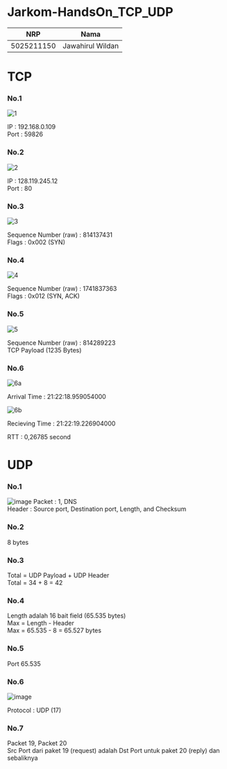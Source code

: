 # Jarkom-HandsOn_TCP_UDP

| NRP  | Nama |
| ------------- | ------------- |
| 5025211150  | Jawahirul Wildan  |

# TCP
### No.1
![1](https://github.com/jawahirulwildan/Jarkom-HandsOn_TCP_UDP/assets/114124562/89fee44a-cd31-491e-a9d4-5968f9fd169d)

IP : 192.168.0.109<br>
Port : 59826

### No.2
![2](https://github.com/jawahirulwildan/Jarkom-HandsOn_TCP_UDP/assets/114124562/55fc38c2-53eb-4a9d-b079-f225fda88cfc)

IP : 128.119.245.12<br>
Port : 80

### No.3
![3](https://github.com/jawahirulwildan/Jarkom-HandsOn_TCP_UDP/assets/114124562/d6ce8b39-33f4-49bc-9489-d9846bcd5f7d)

Sequence Number (raw) : 814137431<br>
Flags : 0x002 (SYN)

### No.4
![4](https://github.com/jawahirulwildan/Jarkom-HandsOn_TCP_UDP/assets/114124562/3087f837-d2db-40e8-9fa5-2152d1e09f50)

Sequence Number (raw) : 1741837363<br>
Flags : 0x012 (SYN, ACK)

### No.5
![5](https://github.com/jawahirulwildan/Jarkom-HandsOn_TCP_UDP/assets/114124562/812644b4-6d7d-4a89-8bb3-918d3b616ef6)

Sequence Number (raw) : 814289223<br>
TCP Payload (1235 Bytes)

### No.6
![6a](https://github.com/jawahirulwildan/Jarkom-HandsOn_TCP_UDP/assets/114124562/78bc1855-2c22-4acf-87d8-fb2f58d74f3d)

Arrival Time : 21:22:18.959054000

![6b](https://github.com/jawahirulwildan/Jarkom-HandsOn_TCP_UDP/assets/114124562/b61d365e-504d-4bbf-b8dd-e86955fc6fef)

Recieving Time : 21:22:19.226904000

RTT : 0,26785 second

# UDP
### No.1
![image](https://github.com/jawahirulwildan/Jarkom-HandsOn_TCP_UDP/assets/114124562/c5f3cbd0-bd68-4cd8-9c41-31d05777f232)
Packet : 1, DNS <br>
Header : Source port, Destination port, Length, and Checksum

### No.2
8 bytes
### No.3
Total = UDP Payload + UDP Header<br>
Total = 34 + 8 = 42
### No.4
Length adalah 16 bait field (65.535 bytes)<br>
Max = Length - Header<br>
Max = 65.535 - 8 =  65.527 bytes
### No.5
Port 65.535
### No.6
![image](https://github.com/jawahirulwildan/Jarkom-HandsOn_TCP_UDP/assets/114124562/468c8aac-5af0-42a7-b851-502d502c35f9)

Protocol : UDP (17)
### No.7
Packet 19, Packet 20<br>
Src Port dari paket 19 (request) adalah Dst Port untuk paket 20 (reply) dan sebaliknya
